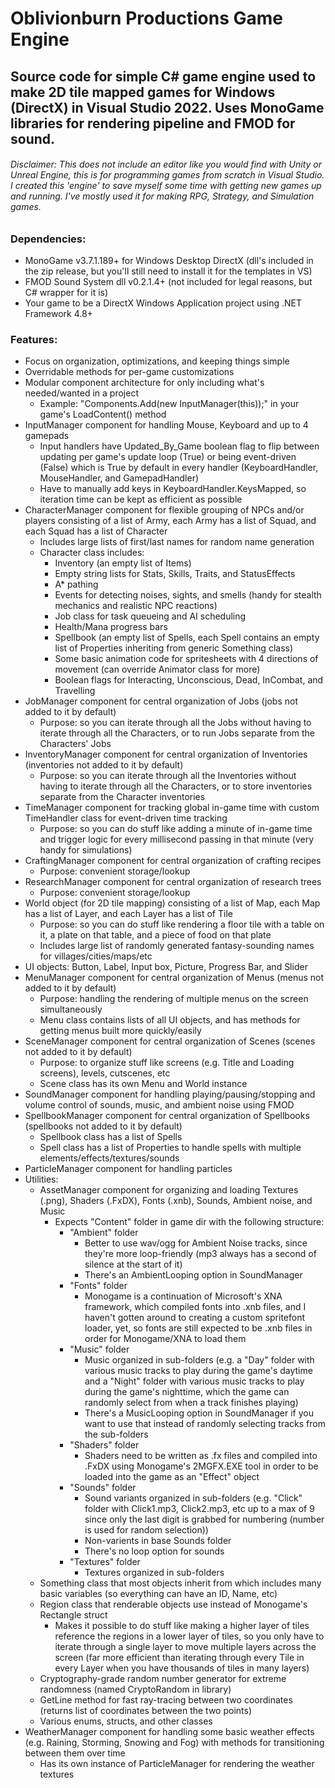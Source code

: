 # Oblivionburn Productions Game Engine
## Source code for simple C# game engine used to make 2D tile mapped games for Windows (DirectX) in Visual Studio 2022. Uses MonoGame libraries for rendering pipeline and FMOD for sound.
###### Disclaimer: This does not include an editor like you would find with Unity or Unreal Engine, this is for programming games from scratch in Visual Studio. I created this 'engine' to save myself some time with getting new games up and running. I've mostly used it for making RPG, Strategy, and Simulation games.

### Dependencies:
- MonoGame v3.7.1.189+ for Windows Desktop DirectX (dll's included in the zip release, but you'll still need to install it for the templates in VS)
- FMOD Sound System dll v0.2.1.4+ (not included for legal reasons, but C# wrapper for it is)
- Your game to be a DirectX Windows Application project using .NET Framework 4.8+

### Features:
- Focus on organization, optimizations, and keeping things simple
- Overridable methods for per-game customizations
- Modular component architecture for only including what's needed/wanted in a project
  - Example: "Components.Add(new InputManager(this));" in your game's LoadContent() method
- InputManager component for handling Mouse, Keyboard and up to 4 gamepads
  - Input handlers have Updated_By_Game boolean flag to flip between updating per game's update loop (True) or being event-driven (False) which is True by default in every handler (KeyboardHandler, MouseHandler, and GamepadHandler)
  - Have to manually add keys in KeyboardHandler.KeysMapped, so iteration time can be kept as efficient as possible
- CharacterManager component for flexible grouping of NPCs and/or players consisting of a list of Army, each Army has a list of Squad, and each Squad has a list of Character
  - Includes large lists of first/last names for random name generation
  - Character class includes:
    - Inventory (an empty list of Items)
    - Empty string lists for Stats, Skills, Traits, and StatusEffects
    - A* pathing
    - Events for detecting noises, sights, and smells (handy for stealth mechanics and realistic NPC reactions)
    - Job class for task queueing and AI scheduling
    - Health/Mana progress bars
    - Spellbook (an empty list of Spells, each Spell contains an empty list of Properties inheriting from generic Something class)
    - Some basic animation code for spritesheets with 4 directions of movement (can override Animator class for more)
    - Boolean flags for Interacting, Unconscious, Dead, InCombat, and Travelling
- JobManager component for central organization of Jobs (jobs not added to it by default)
  - Purpose: so you can iterate through all the Jobs without having to iterate through all the Characters, or to run Jobs separate from the Characters' Jobs
- InventoryManager component for central organization of Inventories (inventories not added to it by default)
  - Purpose: so you can iterate through all the Inventories without having to iterate through all the Characters, or to store inventories separate from the Character inventories
- TimeManager component for tracking global in-game time with custom TimeHandler class for event-driven time tracking
  - Purpose: so you can do stuff like adding a minute of in-game time and trigger logic for every millisecond passing in that minute (very handy for simulations)
- CraftingManager component for central organization of crafting recipes
  - Purpose: convenient storage/lookup
- ResearchManager component for central organization of research trees
  - Purpose: convenient storage/lookup
- World object (for 2D tile mapping) consisting of a list of Map, each Map has a list of Layer, and each Layer has a list of Tile
  - Purpose: so you can do stuff like rendering a floor tile with a table on it, a plate on that table, and a piece of food on that plate
  - Includes large list of randomly generated fantasy-sounding names for villages/cities/maps/etc
- UI objects: Button, Label, Input box, Picture, Progress Bar, and Slider
- MenuManager component for central organization of Menus (menus not added to it by default)
  - Purpose: handling the rendering of multiple menus on the screen simultaneously
  - Menu class contains lists of all UI objects, and has methods for getting menus built more quickly/easily
- SceneManager component for central organization of Scenes (scenes not added to it by default)
  - Purpose: to organize stuff like screens (e.g. Title and Loading screens), levels, cutscenes, etc
  - Scene class has its own Menu and World instance
- SoundManager component for handling playing/pausing/stopping and volume control of sounds, music, and ambient noise using FMOD
- SpellbookManager component for central organization of Spellbooks (spellbooks not added to it by default)
  - Spellbook class has a list of Spells
  - Spell class has a list of Properties to handle spells with multiple elements/effects/textures/sounds
- ParticleManager component for handling particles
- Utilities:
  - AssetManager component for organizing and loading Textures (.png), Shaders (.FxDX), Fonts (.xnb), Sounds, Ambient noise, and Music
    - Expects "Content" folder in game dir with the following structure:
      - "Ambient" folder
        - Better to use wav/ogg for Ambient Noise tracks, since they're more loop-friendly (mp3 always has a second of silence at the start of it)
        - There's an AmbientLooping option in SoundManager
      - "Fonts" folder
        - Monogame is a continuation of Microsoft's XNA framework, which compiled fonts into .xnb files, and I haven't gotten around to creating a custom spritefont loader, yet, so fonts are still expected to be .xnb files in order for Monogame/XNA to load them
      - "Music" folder
        - Music organized in sub-folders (e.g. a "Day" folder with various music tracks to play during the game's daytime and a "Night" folder with various music tracks to play during the game's nighttime, which the game can randomly select from when a track finishes playing)
        - There's a MusicLooping option in SoundManager if you want to use that instead of randomly selecting tracks from the sub-folders
      - "Shaders" folder
        - Shaders need to be written as .fx files and compiled into .FxDX using Monogame's 2MGFX.EXE tool in order to be loaded into the game as an "Effect" object
      - "Sounds" folder
        - Sound variants organized in sub-folders (e.g. "Click" folder with Click1.mp3, Click2.mp3, etc up to a max of 9 since only the last digit is grabbed for numbering (number is used for random selection))
        - Non-varients in base Sounds folder
        - There's no loop option for sounds
      - "Textures" folder
        - Textures organized in sub-folders
  - Something class that most objects inherit from which includes many basic variables (so everything can have an ID, Name, etc)
  - Region class that renderable objects use instead of Monogame's Rectangle struct
    - Makes it possible to do stuff like making a higher layer of tiles reference the regions in a lower layer of tiles, so you only have to iterate through a single layer to move multiple layers across the screen (far more efficient than iterating through every Tile in every Layer when you have thousands of tiles in many layers)
  - Cryptography-grade random number generator for extreme randomness (named CryptoRandom in library)
  - GetLine method for fast ray-tracing between two coordinates (returns list of coordinates between the two points)
  - Various enums, structs, and other classes
- WeatherManager component for handling some basic weather effects (e.g. Raining, Storming, Snowing and Fog) with methods for transitioning between them over time
  - Has its own instance of ParticleManager for rendering the weather textures
